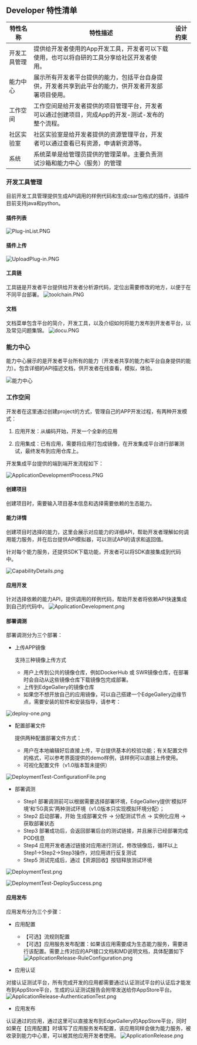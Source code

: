 Developer 特性清单
----

|**特性名称**|**特性描述**|**设计约束**|
|---|---|---|
|开发工具管理|提供给开发者使用的App开发工具，开发者可以下载使用，也可以将自研的工具分享给社区开发者使用。||
|能力中心|展示所有开发者平台提供的能力，包括平台自身提供，开发者共享到此平台的能力，供开发者开发部署项目使用。||
|工作空间|工作空间是给开发者提供的项目管理平台，开发者可以通过创建项目，完成App的开发-测试-发布的整个流程。||
|社区实验室|社区实验室是给开发者提供的资源管理平台，开发者可以通过查看已有资源，申请新资源等。||
|系统|系统菜单是给管理员提供的管理菜单。主要负责测试沙箱和能力中心（服务）的管理||


### 开发工具管理
目前开发工具管理提供生成API调用的样例代码和生成csar包格式的插件，该插件目前支持java和python。

#### 插件列表

![](/uploads/images/2020/v1.0/Plug-inList.PNG "Plug-inList.PNG")


#### 插件上传

![](/uploads/images/2020/v1.0/UploadPlug-in.PNG "UploadPlug-in.PNG")


#### 工具链
工具链是开发者平台提供给开发者分析源代码，定位出需要修改的地方，以便于在不同平台部署。
![](/uploads/images/2021/developer/toolchain.PNG "toolchain.PNG")


#### 文档
文档菜单包含平台的简介，开发工具，以及介绍如何将能力发布到开发者平台，以及常见问题集锦。
![](/uploads/images/2021/developer/docu.PNG "docu.PNG")

### 能力中心
能力中心展示的是开发者平台所有的能力（开发者共享的能力和平台自身提供的能力）。包含详细的API描述文档，供开发者在线查看，模拟，体验。

![能力中心](/uploads/images/2021/developer/abilitycenter.PNG "abilitycenter.PNG")


### 工作空间

开发者在这里通过创建project的方式，管理自己的APP开发过程，有两种开发模式：

1.  应用开发：从编码开始，开发一个全新的应用
    
2.  应用集成：已有应用，需要将应用打包成镜像，在开发集成平台进行部署测试，最终发布到应用仓库上。

开发集成平台提供的端到端开发流程如下：

![](/uploads/images/2020/v1.0/ApplicationDevelopmentProcess.PNG "ApplicationDevelopmentProcess.PNG")

#### 创建项目
创建项目时，需要输入项目基本信息和选择需要依赖的生态能力。


#### 能力详情
创建项目时选择的能力，这里会展示对应能力的详细API，帮助开发者理解如何调用能力服务，并在后台提供API模拟器，可以测试API的请求和返回值。

针对每个能力服务，还提供SDK下载功能，开发者可以将SDK直接集成到代码中。

![](/uploads/images/2020/v1.0/CapabilityDetails.png "CapabilityDetails.png")


#### 应用开发
针对选择依赖的能力API，提供调用的样例代码，帮助开发者将依赖API快速集成到自己的代码中。
![](/uploads/images/2020/v1.0/ApplicationDevelopment.png "ApplicationDevelopment.png")

#### 部署调测
部署调测分为三个部署：
- 上传APP镜像
    
    支持三种镜像上传方式
    - 用户上传到公共的镜像仓库，例如DockerHub 或 SWR镜像仓库，在部署时会自动从这些镜像仓库下载镜像包完成部署。
    - 上传到EdgeGallery的镜像仓库
    - 如果您不想开放自己的应用镜像，可以自己搭建一个EdgeGallery边缘节点，需要安装的软件和安装指导，请参考：

![](/uploads/images/2021/developer/deploy-one.png "deploy-one.png")

- 配置部署文件

    提供两种配置部署文件方式：
    - 用户在本地编辑好后直接上传，平台提供基本的校验功能；有关配置文件的格式，可以参考界面提供的demo样例，该样例可以直接上传使用。
    - 可视化配置文件（v1.0版本暂未提供）

![](/uploads/images/2020/v1.0/DeploymentTest-ConfigurationFile.png "DeploymentTest-ConfigurationFile.png")

- 部署调测

    - Step1 部署调测前可以根据需要选择部署环境，EdgeGallery提供‘模拟环境’和‘5G真实’两种测试环境（v1.0版本只实现模拟环境分配）；
    - Step2 启动部署，开始 生成部署文件 -> 分配测试节点 -> 实例化应用 -> 获取部署状态
    - Step3 部署成功后，会返回部署后台的测试链接，并且展示已经部署完成POD信息
    - Step4 应用开发者通过链接对应用进行测试，修改镜像后，循环以上Step1->Step2->Step3操作，对应用进行反复测试
    - Step5 测试完成后，通过【资源回收】按钮释放测试环境

![](/uploads/images/2020/v1.0/DeploymentTest.png "DeploymentTest.png")

![](/uploads/images/2020/v1.0/DeploymentTest-DeploySuccess.png "DeploymentTest-DeploySuccess.png")


#### 应用发布
应用发布分为三个步骤：
- 应用配置
    - 【可选】流规则配置
    - 【可选】应用服务发布配置：如果该应用需要成为生态能力服务，需要进行该配置。需要上传对应的API接口文档和MD说明文档，具体配置如下
![](/uploads/images/2020/v1.0/ApplicationRelease-RuleConfiguration.png "ApplicationRelease-RuleConfiguration.png")

- 应用认证

对接认证测试平台，所有完成开发的应用都需要通过认证测试平台的认证后才能发布到AppStore平台，生成的认证测试报告会附带发送给你AppStore平台。
![](/uploads/images/2020/v1.0/ApplicationRelease-AuthenticationTest.png "ApplicationRelease-AuthenticationTest.png")

- 应用发布

认证通过的应用，通过这里可以直接发布到EdgeGallery的AppStore平台，同时如果在【应用配置】时填写了应用服务发布配置，该应用同样会做为能力服务，被收录到能力中心里，可以被其他应用开发者使用。
![](/uploads/images/2020/v1.0/ApplicationRelease.png "ApplicationRelease.png")

